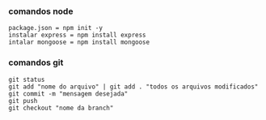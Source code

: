 ### comandos node

    package.json = npm init -y
    instalar express = npm install express
    intalar mongoose = npm install mongoose

### comandos git

    git status
    git add "nome do arquivo" | git add . "todos os arquivos modificados"
    git commit -m "mensagem desejada"
    git push
    git checkout "nome da branch"
